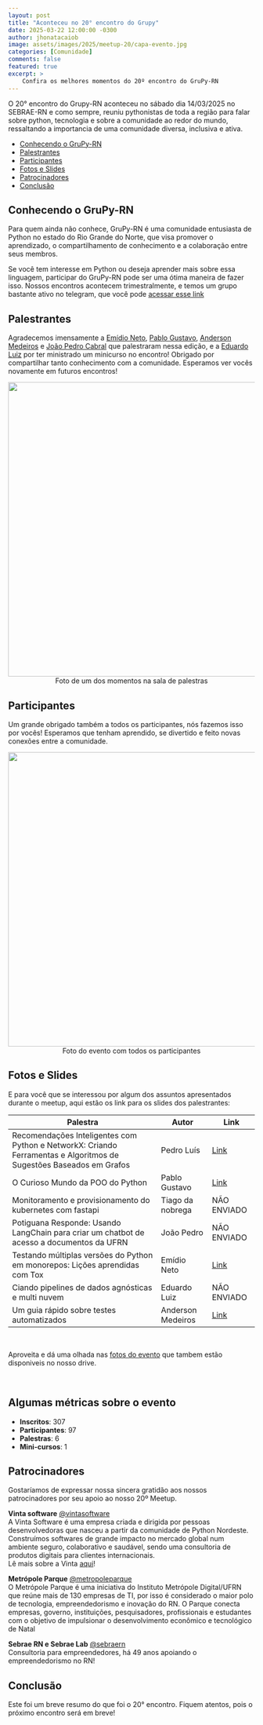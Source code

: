 ```yaml
---
layout: post
title: "Aconteceu no 20° encontro do Grupy"
date: 2025-03-22 12:00:00 -0300
author: jhonatacaiob
image: assets/images/2025/meetup-20/capa-evento.jpg
categories: [Comunidade]
comments: false
featured: true
excerpt: >
    Confira os melhores momentos do 20º encontro do GruPy-RN
---
```


O 20° encontro do Grupy-RN aconteceu no sábado dia 14/03/2025 no SEBRAE-RN e como sempre, reuniu pythonistas de toda a região para falar sobre python, tecnologia e sobre a comunidade ao redor do mundo, ressaltando a importancia de uma comunidade diversa, inclusiva e ativa.

- [Conhecendo o GruPy-RN](#conhecendo-o-grupy-rn)
- [Palestrantes](#palestrantes)
- [Participantes](#participantes)
- [Fotos e Slides](#fotos-e-slides)
- [Patrocinadores](#patrocinadores)
- [Conclusão](#conclusão)


## Conhecendo o GruPy-RN

Para quem ainda não conhece, GruPy-RN é uma comunidade entusiasta de Python no estado do Rio Grande do Norte, que visa promover o aprendizado, o compartilhamento de conhecimento e a colaboração entre seus membros.

Se você tem interesse em Python ou deseja aprender mais sobre essa linguagem, participar do GruPy-RN pode ser uma ótima maneira de fazer isso. Nossos encontros acontecem trimestralmente, e temos um grupo bastante ativo no telegram, que você pode [acessar esse link](https://t.me/GrupyRN)


## Palestrantes

Agradecemos imensamente a [Emídio Neto](https://www.github.com/emdneto), [Pablo Gustavo](https://github.com/Pablo1Gustavo), [Anderson Medeiros](https://github.com/AndersonSMed) e [João Pedro Cabral](https://github.com/jpfcabral) que palestraram nessa edição, e a [Eduardo Luiz](https://github.com/eduardoluizgs) por ter ministrado um minicurso no encontro! Obrigado por compartilhar tanto conhecimento com a comunidade. Esperamos ver vocês novamente em futuros encontros!

<div style="text-align:center">
    <img src="{{ site.baseurl }}/assets/images/2025/meetup-20/palestrante.jpg"  style="width: 600px; height: auto;"/>
    <figcaption>Foto de um dos momentos na sala de palestras</figcaption>
</div>


## Participantes

Um grande obrigado também a todos os participantes, nós fazemos isso por vocês! Esperamos que tenham aprendido, se divertido e feito novas conexões entre a comunidade.

<div style="text-align:center">
    <img src="{{ site.baseurl }}/assets/images/2025/meetup-20/capa-evento.jpg"  style="width: 600px; height: auto;"/>
    <figcaption>Foto do evento com todos os participantes</figcaption>
</div>


## Fotos e Slides

E para você que se interessou por algum dos assuntos apresentados durante o meetup, aqui estão os link para os slides dos palestrantes:

| Palestra | Autor | Link |
| --- | --- | --- |
| Recomendações Inteligentes com Python e NetworkX: Criando Ferramentas e Algoritmos de Sugestões Baseados em Grafos | Pedro Luís | [Link](https://drive.google.com/file/d/1Q054ws4azjle5H2nCS740e0K0ySwRHlK/view?usp=sharing) |
| O Curioso Mundo da POO do Python | Pablo Gustavo | [Link](https://drive.google.com/file/d/1Hm3WR11J6qOD5qEV_nNnV3S7Q9foDiEO/view?usp=sharing) |
| Monitoramento e provisionamento do kubernetes com fastapi | Tiago da nobrega | NÃO ENVIADO |
| Potiguana Responde: Usando LangChain para criar um chatbot de acesso a documentos da UFRN | João Pedro	| NÃO ENVIADO |
| Testando múltiplas versões do Python em monorepos: Lições aprendidas com Tox | Emídio Neto	| [Link](https://www.canva.com/design/DAGhIy16CWU/rb4Y_GDdgKDe7D6XisdPKA/view?utm_content=DAGhIy16CWU&utm_campaign=designshare&utm_medium=link2&utm_source=uniquelinks&utlId=h2ae2961f44) |
| Ciando pipelines de dados agnósticas e multi nuvem | Eduardo Luiz | NÃO ENVIADO |
| Um guia rápido sobre testes automatizados | Anderson Medeiros | [Link](https://docs.google.com/presentation/d/1a7vrBgbsIro3htwvmb92N0RT0jh6yXHX/edit?usp=drive_link&ouid=107780261385163959597&rtpof=true&sd=true) |

<br />

Aproveita e dá uma olhada nas [fotos do evento](https://drive.google.com/drive/folders/1zG0bmN2ck-2e2mnAzBnvC6DAoKzpBeMc?usp=sharing) que tambem estão disponiveis no nosso drive.

<br />

## Algumas métricas sobre o evento

- **Inscritos**: 307
- **Participantes**: 97
- **Palestras**: 6
- **Mini-cursos**: 1


## Patrocinadores

Gostaríamos de expressar nossa sincera gratidão aos nossos patrocinadores por
seu apoio ao nosso 20º Meetup.

**Vinta software**
[@vintasoftware](https://www.instagram.com/vintasoftware/)
<br>
A Vinta Software é uma empresa criada e dirigida por pessoas desenvolvedoras que nasceu a partir da comunidade de Python Nordeste.
Construímos softwares de grande impacto no mercado global num ambiente seguro, colaborativo e saudável, sendo uma consultoria de produtos digitais para clientes internacionais.
<br>
Lê mais sobre a Vinta [aqui](https://www.vintasoftware.com/)!
<br>

**Metrópole Parque**
[@metropoleparque](https://www.instagram.com/metropoleparque/)
<br>
O Metrópole Parque é uma iniciativa do Instituto Metrópole Digital/UFRN que
reúne mais de 130 empresas de TI, por isso é considerado o maior polo de
tecnologia, empreendedorismo e inovação do RN. O Parque conecta empresas,
governo, instituições, pesquisadores, profissionais e estudantes com o objetivo
de impulsionar o desenvolvimento econômico e tecnológico de Natal
<br>

**Sebrae RN e Sebrae Lab**
[@sebraern](https://www.instagram.com/sebraern/)
<br>
Consultoria para empreendedores, há 49 anos apoiando o empreendedorismo no RN!
<br>

## Conclusão

Este foi um breve resumo do que foi o 20° encontro. Fiquem atentos, pois o próximo encontro será em breve!

